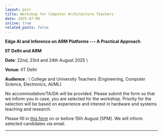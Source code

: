 ```yaml
---
layout: post
title: Workshop for Computer Architecture Teachers 
date: 2025-07-09
inline: true
related_posts: false
---
```


**Edge AI and Inference on ARM Platforms ---  A Practical Approach** <br/>

**IIT Delhi and ARM** <br/>


**Date**: 22nd, 23rd and 24th August 2025 \

**Venue**: IIT Delhi <br/>


**Audience** : \ 
College and University Teachers (Engineering, Computer Science, Electronics, AI/ML) <br/>

No accommodation/TA/DA  will be provided. Please submit the form so that we inform you in case, you are selected for the workshop.  Priority for the selection will be based on experience and interest in hardware and systems teaching and research. <br/>

Please fill in [this form](https://forms.gle/T2R3ojBdjLhzC88KA) on or before 15th August [5PM]. We will inform selected candidates via email.

---



